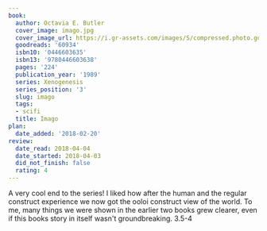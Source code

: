 ```yaml
---
book:
  author: Octavia E. Butler
  cover_image: imago.jpg
  cover_image_url: https://i.gr-assets.com/images/S/compressed.photo.goodreads.com/books/1389478182l/60934.jpg
  goodreads: '60934'
  isbn10: '0446603635'
  isbn13: '9780446603638'
  pages: '224'
  publication_year: '1989'
  series: Xenogenesis
  series_position: '3'
  slug: imago
  tags:
  - scifi
  title: Imago
plan:
  date_added: '2018-02-20'
review:
  date_read: 2018-04-04
  date_started: 2018-04-03
  did_not_finish: false
  rating: 4
---
```


A very cool end to the series! I liked how after the human and the regular construct experience we now got the ooloi construct view of the world. To me, many things we were shown in the earlier two books grew clearer, even if this books story in itself wasn't groundbreaking. 3.5-4
